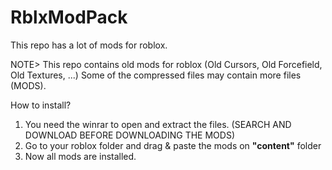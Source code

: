# RblxModPack
This repo has a lot of mods for roblox.

NOTE>
This repo contains old mods for roblox (Old Cursors, Old Forcefield, Old Textures, ...)
Some of the compressed files may contain more files (MODS).

How to install?

1. You need the winrar to open and extract the files. (SEARCH AND DOWNLOAD BEFORE DOWNLOADING THE MODS)
2. Go to your roblox folder and drag & paste the mods on **"content"** folder
3. Now all mods are installed.
